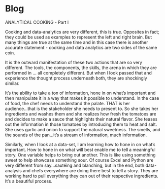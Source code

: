 # Blog
ANALYTICAL COOKING - Part I

Cooking and data-analytics are very different, this is true. Opposites in fact; they could be used as examples to represent the left and right brain. But many things are true at the same time and in this case there is another accurate statement - cooking and data analytics are two sides of the same coin. 

It is the outward manifestation of these two actions that are so very different. The tools, the components, the skills, the arena in which they are performed in ... all completely different. But when I look passed that and experience the thought process underneath both, they are shockingly similar. 

It’s the ability to take a ton of information, hone in on what’s important and then manipulate it in a way that makes it possible to understand. In the case of food, the chef needs to understand the palate. THAT is her audience...that is the stakeholder she needs to present to. So she takes her ingredients and washes them and she realizes how fresh the tomatoes are and decides to make a sauce that highlights their natural flavor. She teases out the information in those tomatoes by introducing them to heat and salt. She uses garlic and onion to support the natural sweetness. The smells, and the sounds of the pan...it’s a stream of information, much information. 

Similarly, when I look at a data-set, I am learning how to hone in on what’s important. How to hone in on what will best enable me to tell a meaningful story. One variable helps to bring out another. This is like using something sweet to help showcase something sour. Of course Excel and Python are very different from say...sautéing and blanching, but in the end, both data-analysis and chefs everywhere are doing there best to tell a story. They are working hard to pull everything they can out of their respective ingredients. It’s a beautiful process. 
